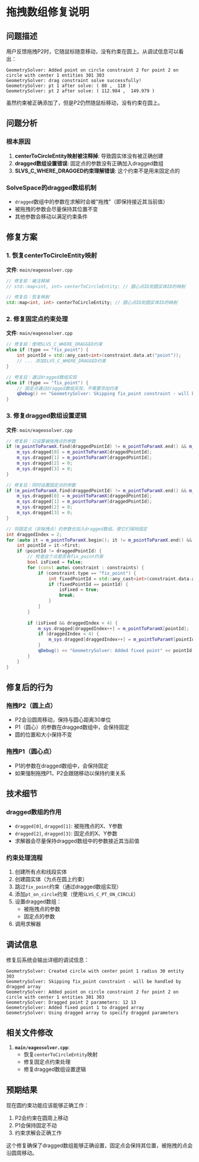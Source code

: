# 拖拽数组修复说明

## 问题描述

用户反馈拖拽P2时，它随鼠标随意移动，没有约束在圆上。从调试信息可以看出：

```
GeometrySolver: Added point on circle constraint 2 for point 2 on circle with center 1 entities 301 303
GeometrySolver: drag constraint solve successfully!
GeometrySolver: pt 1 after solve: ( 88 ,  118 )
GeometrySolver: pt 2 after solve: ( 112.984 ,  149.979 )
```

虽然约束被正确添加了，但是P2仍然随鼠标移动，没有约束在圆上。

## 问题分析

### 根本原因
1. **centerToCircleEntity映射被注释掉**: 导致圆实体没有被正确创建
2. **dragged数组设置错误**: 固定点的参数没有正确加入dragged数组
3. **SLVS_C_WHERE_DRAGGED约束理解错误**: 这个约束不是用来固定点的

### SolveSpace的dragged数组机制
- `dragged`数组中的参数在求解时会被"拖拽"（即保持接近其当前值）
- 被拖拽的参数会尽量保持其位置不变
- 其他参数会移动以满足约束条件

## 修复方案

### 1. 恢复centerToCircleEntity映射

**文件**: `main/eageosolver.cpp`

```cpp
// 修复前：被注释掉
// std::map<int, int> centerToCircleEntity; // 圆心点ID到圆实体ID的映射

// 修复后：恢复映射
std::map<int, int> centerToCircleEntity; // 圆心点ID到圆实体ID的映射
```

### 2. 修复固定点约束处理

**文件**: `main/eageosolver.cpp`

```cpp
// 修复前：使用SLVS_C_WHERE_DRAGGED约束
else if (type == "fix_point") {
    int pointId = std::any_cast<int>(constraint.data.at("point"));
    // ... 添加SLVS_C_WHERE_DRAGGED约束
}

// 修复后：通过dragged数组实现
else if (type == "fix_point") {
    // 固定点通过dragged数组实现，不需要添加约束
    qDebug() << "GeometrySolver: Skipping fix_point constraint - will be handled by dragged array";
}
```

### 3. 修复dragged数组设置逻辑

**文件**: `main/eageosolver.cpp`

```cpp
// 修复前：只设置被拖拽点的参数
if (m_pointToParamX.find(draggedPointId) != m_pointToParamX.end() && m_pointToParamY.find(draggedPointId) != m_pointToParamY.end()) {
    m_sys.dragged[0] = m_pointToParamX[draggedPointId];
    m_sys.dragged[1] = m_pointToParamY[draggedPointId];
    m_sys.dragged[2] = 0;
    m_sys.dragged[3] = 0;
}

// 修复后：同时设置固定点的参数
if (m_pointToParamX.find(draggedPointId) != m_pointToParamX.end() && m_pointToParamY.find(draggedPointId) != m_pointToParamY.end()) {
    m_sys.dragged[0] = m_pointToParamX[draggedPointId];
    m_sys.dragged[1] = m_pointToParamY[draggedPointId];
    m_sys.dragged[2] = 0;
    m_sys.dragged[3] = 0;
}

// 将固定点（非拖拽点）的参数也加入dragged数组，使它们保持固定
int draggedIndex = 2;
for (auto it = m_pointToParamX.begin(); it != m_pointToParamX.end() && draggedIndex < 4; ++it) {
    int pointId = it->first;
    if (pointId != draggedPointId) {
        // 检查这个点是否有fix_point约束
        bool isFixed = false;
        for (const auto& constraint : constraints) {
            if (constraint.type == "fix_point") {
                int fixedPointId = std::any_cast<int>(constraint.data.at("point"));
                if (fixedPointId == pointId) {
                    isFixed = true;
                    break;
                }
            }
        }
        
        if (isFixed && draggedIndex < 4) {
            m_sys.dragged[draggedIndex++] = m_pointToParamX[pointId];
            if (draggedIndex < 4) {
                m_sys.dragged[draggedIndex++] = m_pointToParamY[pointId];
            }
            qDebug() << "GeometrySolver: Added fixed point" << pointId << "to dragged array";
        }
    }
}
```

## 修复后的行为

### 拖拽P2（圆上点）
- P2会沿圆周移动，保持与圆心距离30单位
- P1（圆心）的参数在dragged数组中，会保持固定
- 圆的位置和大小保持不变

### 拖拽P1（圆心点）
- P1的参数在dragged数组中，会保持固定
- 如果强制拖拽P1，P2会跟随移动以保持约束关系

## 技术细节

### dragged数组的作用
- `dragged[0]`, `dragged[1]`: 被拖拽点的X、Y参数
- `dragged[2]`, `dragged[3]`: 固定点的X、Y参数
- 求解器会尽量保持dragged数组中的参数接近其当前值

### 约束处理流程
1. 创建所有点和线段实体
2. 创建圆实体（为点在圆上约束）
3. 跳过`fix_point`约束（通过dragged数组实现）
4. 添加`pt_on_circle`约束（使用`SLVS_C_PT_ON_CIRCLE`）
5. 设置dragged数组：
   - 被拖拽点的参数
   - 固定点的参数
6. 调用求解器

## 调试信息

修复后系统会输出详细的调试信息：
```
GeometrySolver: Created circle with center point 1 radius 30 entity 303
GeometrySolver: Skipping fix_point constraint - will be handled by dragged array
GeometrySolver: Added point on circle constraint 2 for point 2 on circle with center 1 entities 301 303
GeometrySolver: Dragged point 2 parameters: 12 13
GeometrySolver: Added fixed point 1 to dragged array
GeometrySolver: Using dragged array to specify dragged parameters
```

## 相关文件修改

1. **`main/eageosolver.cpp`**: 
   - 恢复`centerToCircleEntity`映射
   - 修复固定点约束处理
   - 修复dragged数组设置逻辑

## 预期结果

现在圆约束功能应该能够正确工作：
1. P2会约束在圆周上移动
2. P1会保持固定不动
3. 约束求解会正确工作

这个修复确保了dragged数组能够正确设置，固定点会保持其位置，被拖拽的点会沿圆周移动。
